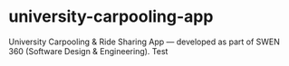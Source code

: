 # university-carpooling-app
University Carpooling &amp; Ride Sharing App — developed as part of SWEN 360 (Software Design &amp; Engineering).
Test
